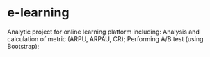 # e-learning
Analytic project for online learning platform including: Analysis and calculation of metric (ARPU, ARPAU, CR); Performing A/B test (using Bootstrap);
